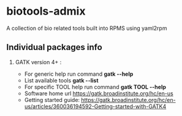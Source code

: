 # biotools-admix
A collection of bio related tools built into RPMS using yaml2rpm

## Individual packages info

1. GATK version 4+ :

   - For generic help run command **gatk --help**
   - List available tools **gatk --list**
   - For specific TOOL help run command **gatk TOOL --help**
   - Software home url https://gatk.broadinstitute.org/hc/en-us
   - Getting started guide: https://gatk.broadinstitute.org/hc/en-us/articles/360036194592-Getting-started-with-GATK4
